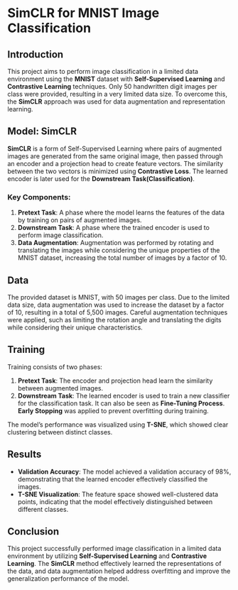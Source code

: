 # SimCLR for MNIST Image Classification

## Introduction
This project aims to perform image classification in a limited data environment using the **MNIST** dataset with **Self-Supervised Learning** and **Contrastive Learning** techniques. Only 50 handwritten digit images per class were provided, resulting in a very limited data size. To overcome this, the **SimCLR** approach was used for data augmentation and representation learning.

## Model: SimCLR
**SimCLR** is a form of Self-Supervised Learning where pairs of augmented images are generated from the same original image, then passed through an encoder and a projection head to create feature vectors. The similarity between the two vectors is minimized using **Contrastive Loss**. The learned encoder is later used for the **Downstream Task(Classification)**.

### Key Components:
1. **Pretext Task**: A phase where the model learns the features of the data by training on pairs of augmented images.
2. **Downstream Task**: A phase where the trained encoder is used to perform image classification.
3. **Data Augmentation**: Augmentation was performed by rotating and translating the images while considering the unique properties of the MNIST dataset, increasing the total number of images by a factor of 10.

## Data
The provided dataset is MNIST, with 50 images per class. Due to the limited data size, data augmentation was used to increase the dataset by a factor of 10, resulting in a total of 5,500 images. Careful augmentation techniques were applied, such as limiting the rotation angle and translating the digits while considering their unique characteristics.

## Training
Training consists of two phases:
1. **Pretext Task**: The encoder and projection head learn the similarity between augmented images.
2. **Downstream Task**: The learned encoder is used to train a new classifier for the classification task. It can also be seen as **Fine-Tuning Process**. **Early Stopping** was applied to prevent overfitting during training.

The model’s performance was visualized using **T-SNE**, which showed clear clustering between distinct classes.

## Results
- **Validation Accuracy**: The model achieved a validation accuracy of 98%, demonstrating that the learned encoder effectively classified the images.
- **T-SNE Visualization**: The feature space showed well-clustered data points, indicating that the model effectively distinguished between different classes.

## Conclusion
This project successfully performed image classification in a limited data environment by utilizing **Self-Supervised Learning** and **Contrastive Learning**. The **SimCLR** method effectively learned the representations of the data, and data augmentation helped address overfitting and improve the generalization performance of the model.
